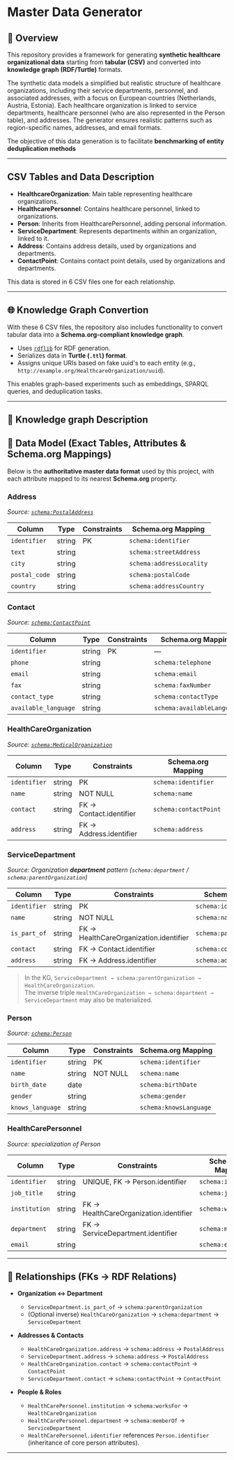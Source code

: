 # Master Data Generator

## 📖 Overview
This repository provides a framework for generating **synthetic healthcare organizational data** starting from **tabular (CSV)** and converted into **knowledge graph (RDF/Turtle)** formats.  

The synthetic data models a simplified but realistic structure of healthcare organizations, including their service departments, personnel, and associated addresses, with a focus on European countries (Netherlands, Austria, Estonia). Each healthcare organization is linked to service departments, healthcare personnel (who are also represented in the Person table), and addresses. The generator ensures realistic patterns such as region-specific names, addresses, and email formats.

The objective of this data generation is to facilitate **benchmarking of entity deduplication methods**

---

## CSV Tables and Data Description

- **HealthcareOrganization**: Main table representing healthcare organizations.
- **HealthcarePersonnel**: Contains healthcare personnel, linked to organizations.
- **Person**: Inherits from HealthcarePersonnel, adding personal information.
- **ServiceDepartment**: Represents departments within an organization, linked to it.
- **Address**: Contains address details, used by organizations and departments.
- **ContactPoint**: Contains contact point details, used by organizations and departments.

This data is stored in 6 CSV files one for each relationship.

---

## 🌐 Knowledge Graph Convertion
With these 6 CSV files, the repository also includes functionality to convert tabular data into a **Schema.org-compliant knowledge graph**.  

- Uses [`rdflib`](https://rdflib.readthedocs.io/) for RDF generation.  
- Serializes data in **Turtle (`.ttl`) format**.  
- Assigns unique URIs based on fake uuid's to each entity (e.g., `http://example.org/HealthcareOrganization/uuid`).  

This enables graph-based experiments such as embeddings, SPARQL queries, and deduplication tasks.

---

## 📂 Knowledge graph Description

## 🧭 Data Model (Exact Tables, Attributes & Schema.org Mappings)

Below is the **authoritative master data format** used by this project, with each attribute mapped to its nearest **Schema.org** property.

### Address
_Source: [`schema:PostalAddress`](https://schema.org/PostalAddress)_

| Column        | Type   | Constraints | Schema.org Mapping             |
|---------------|--------|-------------|--------------------------------|
| `identifier`  | string | PK          | `schema:identifier`            |
| `text`        | string |             | `schema:streetAddress`         |
| `city`        | string |             | `schema:addressLocality`       |
| `postal_code` | string |             | `schema:postalCode`            |
| `country`     | string |             | `schema:addressCountry`        |

### Contact
_Source: [`schema:ContactPoint`](https://schema.org/ContactPoint)_

| Column              | Type   | Constraints | Schema.org Mapping      |
|---------------------|--------|-------------|-------------------------|
| `identifier`        | string | PK          | —                       |
| `phone`             | string |             | `schema:telephone`      |
| `email`             | string |             | `schema:email`          |
| `fax`               | string |             | `schema:faxNumber`      |
| `contact_type`      | string |             | `schema:contactType`    |
| `available_language`| string |             | `schema:availableLanguage` |

### HealthCareOrganization
_Source: [`schema:MedicalOrganization`](https://schema.org/MedicalOrganization)_

| Column       | Type   | Constraints | Schema.org Mapping      |
|--------------|--------|-------------|-------------------------|
| `identifier` | string | PK          | `schema:identifier`     |
| `name`       | string | NOT NULL    | `schema:name`           |
| `contact`    | string | FK -> Contact.identifier | `schema:contactPoint` |
| `address`    | string | FK -> Address.identifier | `schema:address`     |

### ServiceDepartment
_Source: Organization **department** pattern (`schema:department` / `schema:parentOrganization`)_

| Column        | Type   | Constraints | Schema.org Mapping            |
|---------------|--------|-------------|--------------------------------|
| `identifier`  | string | PK          | `schema:identifier`           |
| `name`        | string | NOT NULL    | `schema:name`                 |
| `is_part_of`  | string | FK -> HealthCareOrganization.identifier | `schema:parentOrganization` |
| `contact`     | string | FK -> Contact.identifier | `schema:contactPoint`        |
| `address`     | string | FK -> Address.identifier | `schema:address`            |

> In the KG, `ServiceDepartment → schema:parentOrganization → HealthCareOrganization`.  
> The inverse triple `HealthCareOrganization → schema:department → ServiceDepartment` may also be materialized.

### Person
_Source: [`schema:Person`](https://schema.org/Person)_

| Column         | Type | Constraints | Schema.org Mapping   |
|----------------|------|-------------|----------------------|
| `identifier`   | string | PK        | `schema:identifier`  |
| `name`         | string | NOT NULL  | `schema:name`        |
| `birth_date`   | date   |           | `schema:birthDate`   |
| `gender`       | string |           | `schema:gender`      |
| `knows_language` | string |         | `schema:knowsLanguage` |

### HealthCarePersonnel
_Source: specialization of Person_

| Column       | Type   | Constraints                               | Schema.org Mapping |
|--------------|--------|-------------------------------------------|--------------------|
| `identifier` | string | UNIQUE, FK -> Person.identifier           | `schema:identifier` |
| `job_title`  | string |                                           | `schema:jobTitle`  |
| `institution`| string | FK -> HealthCareOrganization.identifier   | `schema:worksFor`  |
| `department` | string | FK -> ServiceDepartment.identifier        | `schema:memberOf`  |
| `email`      | string |                                           | `schema:email`     |

---

## 🔗 Relationships (FKs → RDF Relations)

- **Organization ↔ Department**
  - `ServiceDepartment.is_part_of` → `schema:parentOrganization`
  - (Optional inverse) `HealthCareOrganization` → `schema:department` → `ServiceDepartment`

- **Addresses & Contacts**
  - `HealthCareOrganization.address` → `schema:address` → `PostalAddress`
  - `ServiceDepartment.address` → `schema:address` → `PostalAddress`
  - `HealthCareOrganization.contact` → `schema:contactPoint` → `ContactPoint`
  - `ServiceDepartment.contact` → `schema:contactPoint` → `ContactPoint`

- **People & Roles**
  - `HealthCarePersonnel.institution` → `schema:worksFor` → `HealthCareOrganization`
  - `HealthCarePersonnel.department` → `schema:memberOf` → `ServiceDepartment`
  - `HealthCarePersonnel.identifier` references `Person.identifier` (inheritance of core person attributes).

---


